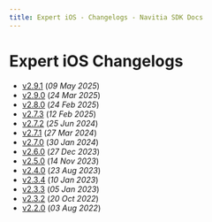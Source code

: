 ```yaml
---
title: Expert iOS - Changelogs - Navitia SDK Docs
---
```


# Expert iOS Changelogs

* [v2.9.1](releases/2.9.1/index.md) (_09 May 2025_)
* [v2.9.0](releases/2.9.0/index.md) (_24 Mar 2025_)
* [v2.8.0](releases/2.8.0/index.md) (_24 Feb 2025_)
* [v2.7.3](releases/2.7.3/index.md) (_12 Feb 2025_)
* [v2.7.2](releases/2.7.2/index.md) (_25 Jun 2024_)
* [v2.7.1](releases/2.7.1/index.md) (_27 Mar 2024_)
* [v2.7.0](releases/2.7.0/index.md) (_30 Jan 2024_)
* [v2.6.0](releases/2.6.0/index.md) (_27 Dec 2023_)
* [v2.5.0](releases/2.5.0/index.md) (_14 Nov 2023_)
* [v2.4.0](releases/2.4.0/index.md) (_23 Aug 2023_)
* [v2.3.4](releases/2.3.4/index.md) (_10 Jan 2023_)
* [v2.3.3](releases/2.3.3/index.md) (_05 Jan 2023_)
* [v2.3.2](releases/2.3.2/index.md) (_20 Oct 2022_)
* [v2.2.0](releases/2.2.0/index.md) (_03 Aug 2022_)
